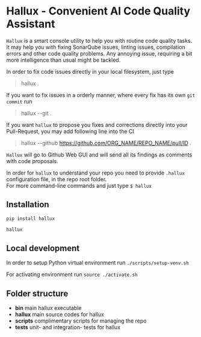 # Hallux - Convenient AI Code Quality Assistant

`Hallux` is a smart console utility to help you with routine code quality tasks. 
It may help you with fixing SonarQube issues, linting issues, compilation errors and other code quality problems.
Any annoying issue, requiring a bit more intelligence than usual might be tackled. 

In order to fix code issues directly in your local filesystem, just type  
> hallux .

If you want to fix issues in a orderly manner, where every fix has its own `git commit` run
> hallux --git .

If you want `hallux` to propose you fixes and corrections directly into your Pull-Request, you may add following line into the CI
> hallux --github https://github.com/ORG_NAME/REPO_NAME/pull/ID .

`Hallux` will go to Github Web GUI and will send all its findings as comments with code proposals.

In order for `hallux` to understand your repo you need to provide `.hallux` configuration file, in the repo root folder.  
For more command-line commands and just type `$ hallux` 


## Installation

```bash
pip install hallux

hallux
```


## Local development

In order to setup Python virtual environment run `./scripts/setup-venv.sh`

For activating environment run `source ./activate.sh` 


## Folder structure
* **bin** main hallux executable
* **hallux** main source codes for hallux
* **scripts** complimentary scripts for managing the repo
* **tests** unit- and integration- tests for hallux 

